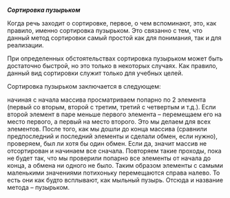 ***Сортировка пузырьком***  

Когда речь заходит о сортировке, первое, о чем вспоминают, это, как правило, именно сортировка пузырьком. Это связанно с тем, что данный метод сортировки самый простой как для понимания, так и для реализации.

При определенных обстоятельствах сортировка пузырьком может быть достаточно быстрой, но это только в некоторых случаях. Как правило, данный вид сортировки служит только для учебных целей.

Сортировка пузырьком заключается в следующем:

начиная с начала массива просматриваем попарно по 2 элемента (первый со вторым, второй с третим, третий с четвертым и т.д.).
Если второй элемент в паре меньше первого элемента – перемещаем его на место первого, а первый на место второго. Это мы делаем для всех элементов.
После того, как мы дошли до конца массива (сравнили предпоследний и последний элементы и сделали обмен, если нужно), проверяем, был ли хотя бы один обмен. Если да, значит массив не отсортирован и начинаем все сначала. Повторяем такие проходы, пока не будет так, что мы проверили попарно все элементы от начала до конца, а обмена ни одного не было. Таким образом элементы с самыми маленькими значениями потихоньку перемещаются справа налево. То есть они как будто всплывают, как мыльный пузырь. Отсюда и название метода – пузырьком.